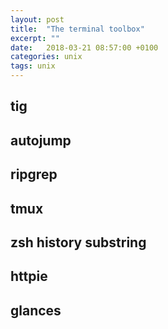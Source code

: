 ```yaml
---
layout: post
title:  "The terminal toolbox"
excerpt: ""
date:   2018-03-21 08:57:00 +0100
categories: unix
tags: unix
---
```


## tig

## autojump

## ripgrep

## tmux

## zsh history substring

## httpie

## glances


